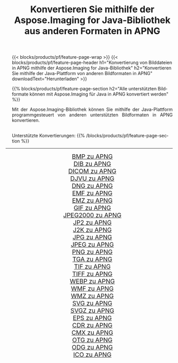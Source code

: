 ﻿---
title: Konvertieren Sie mithilfe der Aspose.Imaging for Java-Bibliothek aus anderen Formaten in APNG 
weight: 3920
url: /de/java/conversion/to/apng 
lang: de
langdirlevel: 2
locales: zh-hans,ja,it,ru,de,es,fr,nl,id,lt,pl,pt,vi,tr,ko,zh-hant,ar,hi,th,sv,cs,uk,he
description: Mit Aspose.Imaging können Sie mithilfe von Java aus anderen Formaten in APNG konvertieren
---

{{< blocks/products/pf/feature-page-wrap >}}
{{< blocks/products/pf/feature-page-header h1="Konvertierung von Bilddateien in APNG mithilfe der Aspose.Imaging for Java-Bibliothek" h2="Konvertieren Sie mithilfe der Java-Plattform von anderen Bildformaten in APNG" downloadText="Herunterladen" >}}


{{% blocks/products/pf/feature-page-section  h2="Alle unterstützten Bildformate können mit Aspose.Imaging für Java in APNG konvertiert werden" %}}
<p align=justify>Mit der Aspose.Imaging-Bibliothek können Sie mithilfe der Java-Plattform programmgesteuert von anderen unterstützten Bildformaten in APNG konvertieren.</p>
<br/>
Unterstützte Konvertierungen:
{{% /blocks/products/pf/feature-page-section %}}
<div class="container-fluid productfamilypage bg-gray">
    <div class="convertypes bg-gray agp-content section">
        <div class="container">
		<hr style="margin-left:-20px;"/>
		<div class="row other-converters" style="gap: 10px;font-size: 19px;text-align:center;">
		    <div class='col-md-2 other-converter remove-lp remove-rp'><a href="/imaging/de/java/conversion/bmp-to-apng" style="padding:15px;">BMP zu APNG</a></div>
<div class='col-md-2 other-converter remove-lp remove-rp'><a href="/imaging/de/java/conversion/dib-to-apng" style="padding:15px;">DIB zu APNG</a></div>
<div class='col-md-2 other-converter remove-lp remove-rp'><a href="/imaging/de/java/conversion/dicom-to-apng" style="padding:15px;">DICOM zu APNG</a></div>
<div class='col-md-2 other-converter remove-lp remove-rp'><a href="/imaging/de/java/conversion/djvu-to-apng" style="padding:15px;">DJVU zu APNG</a></div>
<div class='col-md-2 other-converter remove-lp remove-rp'><a href="/imaging/de/java/conversion/dng-to-apng" style="padding:15px;">DNG zu APNG</a></div>
<div class='col-md-2 other-converter remove-lp remove-rp'><a href="/imaging/de/java/conversion/emf-to-apng" style="padding:15px;">EMF zu APNG</a></div>
<div class='col-md-2 other-converter remove-lp remove-rp'><a href="/imaging/de/java/conversion/emz-to-apng" style="padding:15px;">EMZ zu APNG</a></div>
<div class='col-md-2 other-converter remove-lp remove-rp'><a href="/imaging/de/java/conversion/gif-to-apng" style="padding:15px;">GIF zu APNG</a></div>
<div class='col-md-2 other-converter remove-lp remove-rp'><a href="/imaging/de/java/conversion/jpeg2000-to-apng" style="padding:15px;">JPEG2000 zu APNG</a></div>
<div class='col-md-2 other-converter remove-lp remove-rp'><a href="/imaging/de/java/conversion/jp2-to-apng" style="padding:15px;">JP2 zu APNG</a></div>
<div class='col-md-2 other-converter remove-lp remove-rp'><a href="/imaging/de/java/conversion/j2k-to-apng" style="padding:15px;">J2K zu APNG</a></div>
<div class='col-md-2 other-converter remove-lp remove-rp'><a href="/imaging/de/java/conversion/jpg-to-apng" style="padding:15px;">JPG zu APNG</a></div>
<div class='col-md-2 other-converter remove-lp remove-rp'><a href="/imaging/de/java/conversion/jpeg-to-apng" style="padding:15px;">JPEG zu APNG</a></div>
<div class='col-md-2 other-converter remove-lp remove-rp'><a href="/imaging/de/java/conversion/png-to-apng" style="padding:15px;">PNG zu APNG</a></div>
<div class='col-md-2 other-converter remove-lp remove-rp'><a href="/imaging/de/java/conversion/tga-to-apng" style="padding:15px;">TGA zu APNG</a></div>
<div class='col-md-2 other-converter remove-lp remove-rp'><a href="/imaging/de/java/conversion/tif-to-apng" style="padding:15px;">TIF zu APNG</a></div>
<div class='col-md-2 other-converter remove-lp remove-rp'><a href="/imaging/de/java/conversion/tiff-to-apng" style="padding:15px;">TIFF zu APNG</a></div>
<div class='col-md-2 other-converter remove-lp remove-rp'><a href="/imaging/de/java/conversion/webp-to-apng" style="padding:15px;">WEBP zu APNG</a></div>
<div class='col-md-2 other-converter remove-lp remove-rp'><a href="/imaging/de/java/conversion/wmf-to-apng" style="padding:15px;">WMF zu APNG</a></div>
<div class='col-md-2 other-converter remove-lp remove-rp'><a href="/imaging/de/java/conversion/wmz-to-apng" style="padding:15px;">WMZ zu APNG</a></div>
<div class='col-md-2 other-converter remove-lp remove-rp'><a href="/imaging/de/java/conversion/svg-to-apng" style="padding:15px;">SVG zu APNG</a></div>
<div class='col-md-2 other-converter remove-lp remove-rp'><a href="/imaging/de/java/conversion/svgz-to-apng" style="padding:15px;">SVGZ zu APNG</a></div>
<div class='col-md-2 other-converter remove-lp remove-rp'><a href="/imaging/de/java/conversion/eps-to-apng" style="padding:15px;">EPS zu APNG</a></div>
<div class='col-md-2 other-converter remove-lp remove-rp'><a href="/imaging/de/java/conversion/cdr-to-apng" style="padding:15px;">CDR zu APNG</a></div>
<div class='col-md-2 other-converter remove-lp remove-rp'><a href="/imaging/de/java/conversion/cmx-to-apng" style="padding:15px;">CMX zu APNG</a></div>
<div class='col-md-2 other-converter remove-lp remove-rp'><a href="/imaging/de/java/conversion/otg-to-apng" style="padding:15px;">OTG zu APNG</a></div>
<div class='col-md-2 other-converter remove-lp remove-rp'><a href="/imaging/de/java/conversion/odg-to-apng" style="padding:15px;">ODG zu APNG</a></div>
<div class='col-md-2 other-converter remove-lp remove-rp'><a href="/imaging/de/java/conversion/ico-to-apng" style="padding:15px;">ICO zu APNG</a></div>
                </div>
        </div>
    </div>
</div>
<br/>

